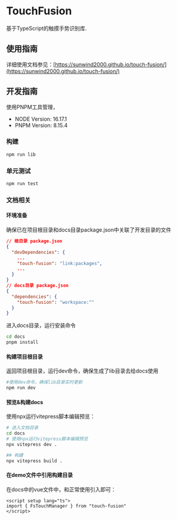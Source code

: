 # TouchFusion

基于TypeScript的触摸手势识别库.  

## 使用指南

详细使用文档参见：[https://sunwind2000.github.io/touch-fusion/](https://sunwind2000.github.io/touch-fusion/)

## 开发指南

使用PNPM工具管理，
- NODE Version: 16.17.1
- PNPM Version: 8.15.4

### 构建

```bash
npm run lib
```

### 单元测试

```bash
npm run test
```

### 文档相关

#### 环境准备

确保已在项目根目录和docs目录package.json中关联了开发目录的文件

```json
// 根目录 package.json
{
  "devDependencies": {
    ...
    "touch-fusion": "link:packages",
    ...
  }
}
// docs目录 package.json
{
  "dependencies": {
    "touch-fusion": "workspace:^"
  }
}
```

进入docs目录，运行安装命令

```bash
cd docs
pnpm install
```


#### 构建项目根目录

返回项目根目录，运行dev命令，确保生成了lib目录去给docs使用

```bash
#使用dev命令，确保lib目录实时更新
npm run dev
```

#### 预览&构建docs

使用npx运行vitepress脚本编辑预览：

```bash
# 进入文档目录
cd docs
# 使用npx运行vitepress脚本编辑预览
npx vitepress dev .

## 构建
npx vitepress build .
```

#### 在demo文件中引用构建目录

在docs中的vue文件中，和正常使用引入即可：

```vue
<script setup lang="ts">
import { FsTouchManager } from "touch-fusion"
</script>
```


